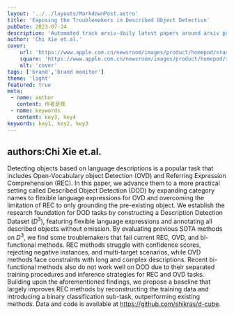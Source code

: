 ---layout: '../../layouts/MarkdownPost.astro'title: 'Exposing the Troublemakers in Described Object Detection'pubDate: 2023-07-24description: 'Automated track arxiv-daily latest papers around arxiv paper daily template'author: 'Chi Xie et.al.'cover:    url: 'https://www.apple.com.cn/newsroom/images/product/homepod/standard/Apple-HomePod-hero-230118_big.jpg.large_2x.jpg'    square: 'https://www.apple.com.cn/newsroom/images/product/homepod/standard/Apple-HomePod-hero-230118_big.jpg.large_2x.jpg'    alt: 'cover'tags: ['brand','brand monitor'] theme: 'light'featured: true
meta: - name: author   content: 作者是我 - name: keywords   content: key3, key4
keywords: key1, key2, key3---## authors:Chi Xie et.al. Detecting objects based on language descriptions is a popular task that includes Open-Vocabulary object Detection (OVD) and Referring Expression Comprehension (REC). In this paper, we advance them to a more practical setting called Described Object Detection (DOD) by expanding category names to flexible language expressions for OVD and overcoming the limitation of REC to only grounding the pre-existing object. We establish the research foundation for DOD tasks by constructing a Description Detection Dataset ($D^3$), featuring flexible language expressions and annotating all described objects without omission. By evaluating previous SOTA methods on $D^3$, we find some troublemakers that fail current REC, OVD, and bi-functional methods. REC methods struggle with confidence scores, rejecting negative instances, and multi-target scenarios, while OVD methods face constraints with long and complex descriptions. Recent bi-functional methods also do not work well on DOD due to their separated training procedures and inference strategies for REC and OVD tasks. Building upon the aforementioned findings, we propose a baseline that largely improves REC methods by reconstructing the training data and introducing a binary classification sub-task, outperforming existing methods. Data and code is available at https://github.com/shikras/d-cube.

